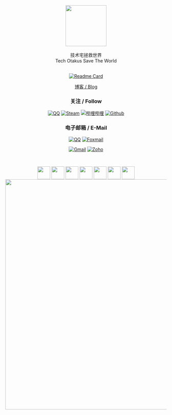 <div align="center">
  
<img src="https://muxmus.com/img/bk_8.png" width = "128" height = "128" align=center />

<br>
<br>
技术宅拯救世界
<br>
Tech Otakus Save The World
<br>
<br>

<!--
**1210718010/1210718010** is a ✨ _special_ ✨ repository because its `README.md` (this file) appears on your GitHub profile.

Here are some ideas to get you started:

- 🔭 I’m currently working on ...
- 🌱 I’m currently learning ...
- 👯 I’m looking to collaborate on ...
- 🤔 I’m looking for help with ...
- 💬 Ask me about ...
- 📫 How to reach me: ...
- 😄 Pronouns: ...
- ⚡ Fun fact: ...
-->

[![Readme Card](https://github-readme-stats-beta-amber-44.vercel.app/api?username=1210718010&show_icons=true&role=OWNER,ORGANIZATION_MEMBER,COLLABORATOR&locale=zh-my)](#)

[博客 / Blog](https://muxmus.com)

### 关注 / Follow

[![QQ](https://img.shields.io/badge/%E6%9C%A8%E8%BE%9B%E6%9C%A8%E6%9D%89-d30d13?style=flat-square&logo=tencentqq&logoColor=ffffff)](https://qm.qq.com/cgi-bin/qm/qr?k=rAN0D35rucs2u-MGcaKEHeWCG9tpTPaE)
[![Steam](https://img.shields.io/badge/1210718010-182551?style=flat-square&logo=steam&logoColor=ffffff)](https://steamcommunity.com/id/muxmus/)
[![哔哩哔哩](https://img.shields.io/badge/%E6%9C%A8%E8%BE%9B%E6%9C%A8%E6%9D%89-00a1d6?style=flat-square&logo=bilibili&logoColor=ffffff)](https://space.bilibili.com/397649728/)
[![Github](https://img.shields.io/badge/1210718010-000000?style=flat-square&logo=github&logoColor=ffffff)](https://github.com/1210718010)

### 电子邮箱 / E-Mail

[![QQ](https://img.shields.io/badge/muxmus-%40qq.com-4169e1?style=flat-square)](mailto:muxmus@qq.com)
[![Foxmail](https://img.shields.io/badge/muxmus-%40foxmail.com-cd5c5c?style=flat-square)](mailto:muxmus@foxmail.com)

[![Gmail](https://img.shields.io/badge/dzb1211-%40gmail.com-fabd03?style=flat-square)](mailto:dzb1211@gmail.com)
[![Zoho](https://img.shields.io/badge/i-%40muxmus.com-228b22?style=flat-square)](mailto:i@muxmus.com) 

<br>

<a href="https://ys.mihoyo.com/main/character/mondstadt?char=8" target="_blank"><img src="https://muxmus.com/img/pyro.svg" width = "40" height = "40" align=center /></a>
<a href="https://ys.mihoyo.com/main/character/fontaine?char=6" target="_blank"><img src="https://muxmus.com/img/hydro.svg" width = "40" height = "40" align=center /></a>
<a href="https://ys.mihoyo.com/main/character/inazuma?char=1" target="_blank"><img src="https://muxmus.com/img/anemo.svg" width = "40" height = "40" align=center /></a>
<a href="https://ys.mihoyo.com/main/character/liyue?char=6" target="_blank"><img src="https://muxmus.com/img/electro.svg" width = "40" height = "40" align=center /></a>
<a href="https://ys.mihoyo.com/main/character/inazuma?char=14" target="_blank"><img src="https://muxmus.com/img/dendro.svg" width = "40" height = "40" align=center /></a>
<a href="https://ys.mihoyo.com/main/character/inazuma?char=0" target="_blank"><img src="https://muxmus.com/img/cryo.svg" width = "40" height = "40" align=center /></a>
<a href="https://ys.mihoyo.com/main/character/fontaine?char=9" target="_blank"><img src="https://muxmus.com/img/geo.svg" width = "40" height = "40" align=center /></a>
<img src="https://file.muxmus.com:5000/pixiv/87461089_p1.png" width = "1280" height = "720" align=center />
